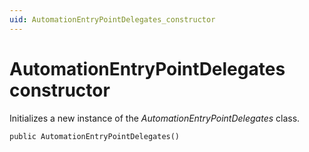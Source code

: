 ```yaml
---
uid: AutomationEntryPointDelegates_constructor
---
```


# AutomationEntryPointDelegates constructor

Initializes a new instance of the *AutomationEntryPointDelegates* class.

```txt
public AutomationEntryPointDelegates()
```
